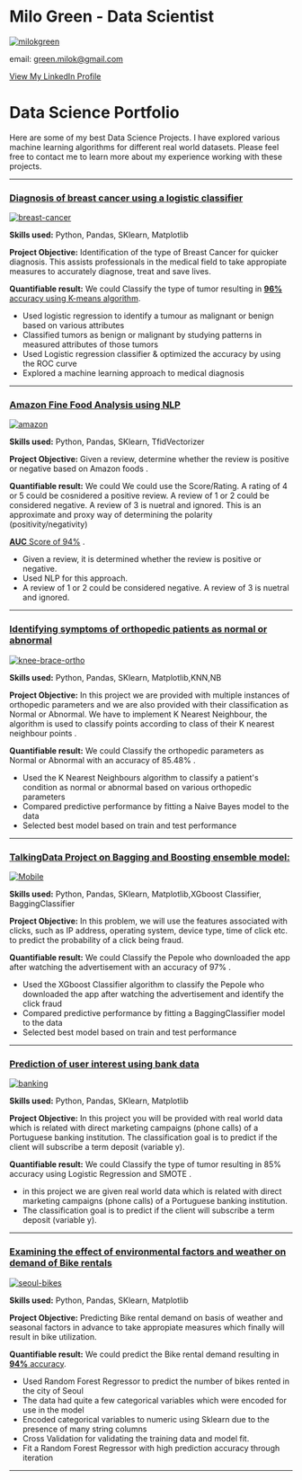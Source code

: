 # Milo Green - Data Scientist

[![milokgreen](https://user-images.githubusercontent.com/105948938/210701763-c42b2db9-5fb0-4d9a-a64a-57dbbb57a349.png)](https://www.linkedin.com/in/kelsey-m-green/)

email: green.milok@gmail.com

[View My LinkedIn Profile](https://www.linkedin.com/in/kelsey-m-green/)


# Data Science Portfolio

Here are some of my best Data Science Projects. I have explored various machine learning algorithms for different real world datasets. Please feel free to contact me to learn more about my experience working with these projects.
***
### [Diagnosis of breast cancer using a logistic classifier](https://github.com/mkgreen/Breast-Cancer-Classification)

[![breast-cancer](https://user-images.githubusercontent.com/105948938/210696322-7f632410-13c6-4aab-8e00-bf7552a32917.jpeg)](https://github.com/mkgreen/Breast-Cancer-Classification)


**Skills used:** Python, Pandas, SKlearn, Matplotlib

**Project Objective:** Identification of the type of Breast Cancer for quicker diagnosis. This assists professionals in the medical field to take appropiate measures to accurately diagnose, treat and save lives. 

**Quantifiable result:** We could Classify the type of tumor resulting in [**96%** accuracy using K-means algorithm](https://github.com/mkgreen/Breast-Cancer-Classification/blob/main/Breast_cancer_classification_algorithm.ipynb).

- Used logistic regression to identify a tumour as malignant or benign based on various attributes
- Classified tumors as benign or malignant by studying patterns in measured attributes of those tumors
- Used Logistic regression classifier & optimized the accuracy by using the ROC curve
- Explored a machine learning approach to medical diagnosis

***
### [Amazon Fine Food Analysis using NLP](https://github.com/mkgreen/NLP-Amazon-Reviews/blob/main/README.md)

[![amazon](https://user-images.githubusercontent.com/105948938/214133955-1eba5605-2603-404a-864a-707892271c7b.jpeg)](https://github.com/mkgreen/NLP-Amazon-Reviews/blob/main/README.md)


**Skills used:** Python, Pandas, SKlearn, TfidVectorizer

**Project Objective:** Given a review, determine whether the review is positive or negative based on Amazon foods .

**Quantifiable result:** We could We could use the Score/Rating. A rating of 4 or 5 could be cosnidered a positive review. A review of 1 or 2 could be considered negative. A review of 3 is nuetral and ignored. This is an approximate and proxy way of determining the polarity (positivity/negativity) 

[**AUC** Score of 94%](https://github.com/mkgreen/NLP-Amazon-Reviews/blob/main/NLP_Project_Amazon_Reviews.ipynb) .
- Given a review, it is determined whether the review is positive or negative.
- Used NLP for this approach.
- A review of 1 or 2 could be considered negative. A review of 3 is nuetral and ignored.

***
### [Identifying symptoms of orthopedic patients as normal or abnormal](https://github.com/mkgreen/Orthopedic-Patients-Classification-KNN-NB/blob/main/ortho_project.ipynb)

[![knee-brace-ortho](https://user-images.githubusercontent.com/105948938/210697291-f37f4d78-f7f5-48e8-b7fd-4375a9254df3.png)](https://github.com/mkgreen/Orthopedic-Patients-Classification-KNN-NB/blob/main/ortho_project.ipynb)

**Skills used:** Python, Pandas, SKlearn, Matplotlib,KNN,NB

**Project Objective:** In this project we are provided with multiple instances of orthopedic parameters and we are also provided with their classification as Normal or Abnormal. We have to implement K Nearest Neighbour, the algorithm is used to classify points according to class of their K nearest neighbour points .

**Quantifiable result:** We could Classify the orthopedic parameters as Normal or Abnormal with an accuracy of 85.48% .

- Used the K Nearest Neighbours algorithm to classify a patient's condition as normal or abnormal based on various orthopedic parameters
- Compared predictive performance by fitting a Naive Bayes model to the data
- Selected best model based on train and test performance

***

### [TalkingData Project on Bagging and Boosting ensemble model:](https://github.com/mkgreen/Fraud-Detection-DT-Ensemble/blob/main/Bagging_and_Boosting_Esemble_Project.ipynb)

[![Mobile](https://user-images.githubusercontent.com/105948938/210698301-3cab65b9-c084-47a4-915f-a092d8377d9e.jpeg)](https://github.com/mkgreen/Fraud-Detection-DT-Ensemble/blob/main/Bagging_and_Boosting_Esemble_Project.ipynb)


**Skills used:** Python, Pandas, SKlearn, Matplotlib,XGboost Classifier, BaggingClassifier

**Project Objective:** In this problem, we will use the features associated with clicks, such as IP address, operating system, device type, time of click etc. to predict the probability of a click being fraud.

**Quantifiable result:** We could Classify the Pepole who downloaded the app after watching the advertisement  with an accuracy of 97% .

- Used the XGboost Classifier algorithm to classify the Pepole who downloaded the app after watching the advertisement and identify the click fraud
- Compared predictive performance by fitting a BaggingClassifier model to the data
- Selected best model based on train and test performance

***
### [Prediction of user interest using bank data](https://github.com/mkgreen/Banking-Classification-Logistic-Regression/blob/main/Portugese%20Banking%20Classification.ipynb)

[![banking](https://user-images.githubusercontent.com/105948938/210697085-9f12b658-be7a-4493-afd1-10c9aaf397d5.jpeg)](https://github.com/mkgreen/Banking-Classification-Logistic-Regression/blob/main/Portugese%20Banking%20Classification.ipynb)


**Skills used:** Python, Pandas, SKlearn, Matplotlib

**Project Objective:** In this project you will be provided with real world data which is related with direct marketing campaigns (phone calls) of a Portuguese banking institution.
The classification goal is to predict if the client will subscribe a term deposit (variable y).

**Quantifiable result:** We could Classify the type of tumor resulting in 85% accuracy using Logistic Regression and SMOTE .

- in this project we are given real world data which is related with direct marketing campaigns (phone calls) of a Portuguese banking institution.
- The classification goal is to predict if the client will subscribe a term deposit (variable y).

***

### [Examining the effect of environmental factors and weather on demand of Bike rentals](https://github.com/mkgreen/Bike-Rental-Demand/blob/main/Linear_Regression_Project_Seoul_Bike_Data.ipynb)

[![seoul-bikes](https://user-images.githubusercontent.com/105948938/210696437-cb69d9ae-3f14-4792-a80c-0c6f938cac36.jpeg)](https://github.com/mkgreen/Bike-Rental-Demand/blob/main/Linear_Regression_Project_Seoul_Bike_Data.ipynb)


**Skills used:** Python, Pandas, SKlearn, Matplotlib

**Project Objective:** Predicting Bike rental demand on basis of weather and seasonal factors in advance to take appropiate measures which finally will result in bike utilization.

**Quantifiable result:** We could predict the Bike rental demand resulting in [**94%** accuracy](https://github.com/mkgreen/Bike-Rental-Demand/blob/main/Linear_Regression_Project_Seoul_Bike_Data.ipynb).

- Used Random Forest Regressor to predict the number of bikes rented in the city of Seoul
- The data had quite a few categorical variables which were encoded for use in the model
- Encoded categorical variables to numeric using Sklearn due to the presence of many string columns
- Cross Validation for validating the training data and model fit.
- Fit a Random Forest Regressor with high prediction accuracy through iteration

***
